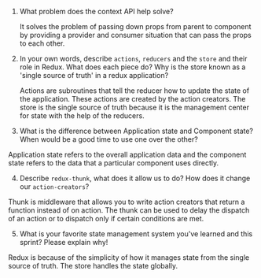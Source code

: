 1. What problem does the context API help solve?

    It solves the problem of passing down props from parent to component by providing a provider and consumer situation that can pass the props to each other.

2. In your own words, describe `actions`, `reducers` and the `store` and their role in Redux. What does each piece do? Why is the store known as a 'single source of truth' in a redux application?

    Actions are subroutines that tell the reducer how to update the state of the application. These actions are created by the action creators. The store is the single source of truth because it is the management center for state with the help of the reducers.

3. What is the difference between Application state and Component state? When would be a good time to use one over the other?

Application state refers to the overall application data and the component state refers to the data that a particular component uses directly.

4. Describe `redux-thunk`, what does it allow us to do? How does it change our `action-creators`?

Thunk is middleware that allows you to write action creators that return a function instead of on action. The thunk can be used to delay the dispatch of an action or to dispatch only if certain conditions are met.

5. What is your favorite state management system you've learned and this sprint? Please explain why!

Redux is because of the simplicity of how it manages state from the single source of truth. The store handles the state globally.
